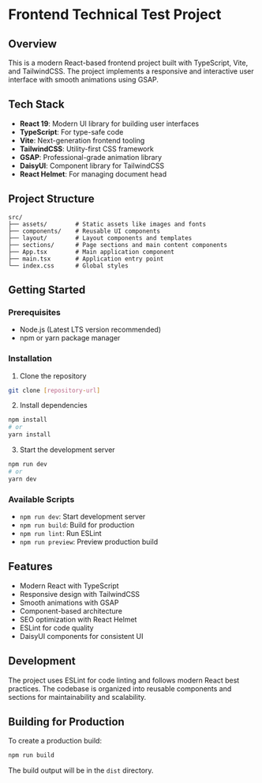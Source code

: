 # Frontend Technical Test Project

## Overview

This is a modern React-based frontend project built with TypeScript, Vite, and TailwindCSS. The project implements a responsive and interactive user interface with smooth animations using GSAP.

## Tech Stack

- **React 19**: Modern UI library for building user interfaces
- **TypeScript**: For type-safe code
- **Vite**: Next-generation frontend tooling
- **TailwindCSS**: Utility-first CSS framework
- **GSAP**: Professional-grade animation library
- **DaisyUI**: Component library for TailwindCSS
- **React Helmet**: For managing document head

## Project Structure

```
src/
├── assets/        # Static assets like images and fonts
├── components/    # Reusable UI components
├── layout/        # Layout components and templates
├── sections/      # Page sections and main content components
├── App.tsx        # Main application component
├── main.tsx       # Application entry point
└── index.css      # Global styles
```

## Getting Started

### Prerequisites

- Node.js (Latest LTS version recommended)
- npm or yarn package manager

### Installation

1. Clone the repository

```bash
git clone [repository-url]
```

2. Install dependencies

```bash
npm install
# or
yarn install
```

3. Start the development server

```bash
npm run dev
# or
yarn dev
```

### Available Scripts

- `npm run dev`: Start development server
- `npm run build`: Build for production
- `npm run lint`: Run ESLint
- `npm run preview`: Preview production build

## Features

- Modern React with TypeScript
- Responsive design with TailwindCSS
- Smooth animations with GSAP
- Component-based architecture
- SEO optimization with React Helmet
- ESLint for code quality
- DaisyUI components for consistent UI

## Development

The project uses ESLint for code linting and follows modern React best practices. The codebase is organized into reusable components and sections for maintainability and scalability.

## Building for Production

To create a production build:

```bash
npm run build
```

The build output will be in the `dist` directory.
